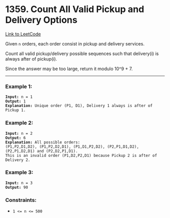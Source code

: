 # 1359. Count All Valid Pickup and Delivery Options

[Link to LeetCode](https://leetcode.com/problems/count-all-valid-pickup-and-delivery-options/)

Given `n` orders, each order consist in pickup and delivery services. 

Count all valid pickup/delivery possible sequences such that delivery(i) is always after of pickup(i). 

Since the answer may be too large, return it modulo 10^9 + 7.

---

### Example 1:

<pre><code><strong>Input:</strong> n = 1
<strong>Output:</strong> 1
<strong>Explanation:</strong> Unique order (P1, D1), Delivery 1 always is after of Pickup 1.</code></pre>

### Example 2:

<pre><code><strong>Input:</strong> n = 2
<strong>Output:</strong> 6
<strong>Explanation:</strong> All possible orders: 
(P1,P2,D1,D2), (P1,P2,D2,D1), (P1,D1,P2,D2), (P2,P1,D1,D2), (P2,P1,D2,D1) and (P2,D2,P1,D1).
This is an invalid order (P1,D2,P2,D1) because Pickup 2 is after of Delivery 2.</code></pre>

### Example 3:

<pre><code><strong>Input:</strong> n = 3
<strong>Output:</strong> 90</code></pre>

### Constraints:

* `1 <= n <= 500`